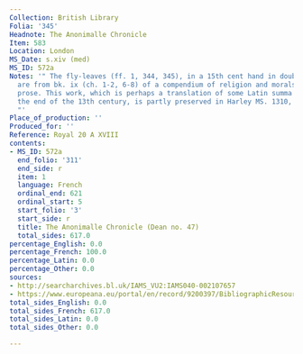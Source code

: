 ```yaml
---
Collection: British Library
Folia: '345'
Headnote: The Anonimalle Chronicle
Item: 583
Location: London
MS_Date: s.xiv (med)
MS_ID: 572a
Notes: '" The fly-leaves (ff. 1, 344, 345), in a 15th cent hand in double columns,
  are from bk. ix (ch. 1-2, 6-8) of a compendium of religion and morals in French
  prose. This work, which is perhaps a translation of some Latin summa composed about
  the end of the 13th century, is partly preserved in Harley MS. 1310, ff. 1-80 b
  "'
Place_of_production: ''
Produced_for: ''
Reference: Royal 20 A XVIII
contents:
- MS_ID: 572a
  end_folio: '311'
  end_side: r
  item: 1
  language: French
  ordinal_end: 621
  ordinal_start: 5
  start_folio: '3'
  start_side: r
  title: The Anonimalle Chronicle (Dean no. 47)
  total_sides: 617.0
percentage_English: 0.0
percentage_French: 100.0
percentage_Latin: 0.0
percentage_Other: 0.0
sources:
- http://searcharchives.bl.uk/IAMS_VU2:IAMS040-002107657
- https://www.europeana.eu/portal/en/record/9200397/BibliographicResource_3000126277855.html
total_sides_English: 0.0
total_sides_French: 617.0
total_sides_Latin: 0.0
total_sides_Other: 0.0

---
```

